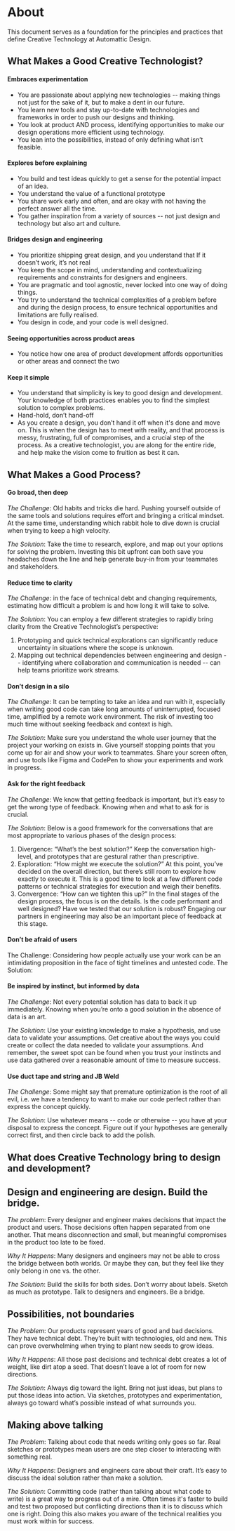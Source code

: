 # About
This document serves as a foundation for the principles and practices that define Creative Technology at Automattic Design. 

## What Makes a Good Creative Technologist?
#### Embraces experimentation
- You are passionate about applying new technologies -- making things not just for the sake of it, but to make a dent in our future.
- You learn new tools and stay up-to-date with technologies and frameworks in order to push our designs and thinking.
- You look at product AND process, identifying opportunities to make our design operations more efficient using technology. 
- You lean into the possibilities, instead of only defining what isn’t feasible.

#### Explores before explaining
- You build and test ideas quickly to get a sense for the potential impact of an idea. 
- You understand the value of a functional prototype 
- You share work early and often, and are okay with not having the perfect answer all the time.
- You gather inspiration from a variety of sources -- not just design and technology but also art and culture.
 
#### Bridges design and engineering
- You prioritize shipping great design, and you understand that If it doesn’t work, it’s not real
- You keep the scope in mind, understanding and contextualizing requirements and constraints for designers and engineers. 
- You are pragmatic and tool agnostic, never locked into one way of doing things.
- You try to understand the technical complexities of a problem before and during the design process, to ensure technical opportunities and limitations are fully realised.
- You design in code, and your code is well designed.

#### Seeing opportunities across product areas
- You notice how one area of product development affords opportunities or other areas and connect the two

#### Keep it simple
- You understand that simplicity is key to good design and development. Your knowledge of both practices enables you to find the simplest solution to complex problems.
- Hand-hold, don’t hand-off
- As you create a design, you don’t hand it off when it's done and move on. This is when the design has to meet with reality, and that process is messy, frustrating, full of compromises, and a crucial step of the process. As a creative technologist, you are along for the entire ride, and help make the vision come to fruition as best it can.

## What Makes a Good Process?
#### Go broad, then deep
_The Challenge_: Old habits and tricks die hard. Pushing yourself outside of the same tools and solutions requires effort and bringing a critical mindset. At the same time, understanding which rabbit hole to dive down is crucial when trying to keep a high velocity.

_The Solution_: Take the time to research, explore, and map out your options for solving the problem. Investing this bit upfront can both save you headaches down the line and help generate buy-in from your teammates and stakeholders. 

#### Reduce time to clarity
_The Challenge_: in the face of technical debt and changing requirements, estimating how difficult a problem is and how long it will take to solve.

_The Solution_: You can employ a few different strategies to rapidly bring clarity from the Creative Technologist’s perspective:
1. Prototyping and quick technical explorations can significantly reduce uncertainty in situations where the scope is unknown. 
2. Mapping out technical dependencies between engineering and design -- identifying where collaboration and communication is needed -- can help teams prioritize work streams. 

#### Don’t design in a silo
_The Challenge_: It can be tempting to take an idea and run with it, especially when writing good code can take long amounts of uninterrupted, focused time, amplified by a remote work environment. The risk of investing too much time without seeking feedback and context is high.

_The Solution_: Make sure you understand the whole user journey that the project your working on exists in. Give yourself stopping points that you come up for air and show your work to teammates. Share your screen often, and use tools like Figma and CodePen to show your experiments and work in progress.

#### Ask for the right feedback
_The Challenge_: We know that getting feedback is important, but it’s easy to get the wrong type of feedback. Knowing when and what to ask for is crucial.

_The Solution_: Below is a good framework for the conversations that are most appropriate to various phases of the design process:
1. Divergence: “What’s the best solution?” Keep the conversation high-level, and prototypes that are gestural rather than prescriptive. 
2. Exploration: “How might we execute the solution?” At this point, you’ve decided on the overall direction, but there’s still room to explore how exactly to execute it. This is a good time to look at a few different code patterns or technical strategies for execution and weigh their benefits.
3. Convergence: “How can we tighten this up?” In the final stages of the design process, the focus is on the details. Is the code performant and well designed? Have we tested that our solution is robust? Engaging our partners in engineering may also be an important piece of feedback at this stage. 

#### Don’t be afraid of users
The Challenge: Considering how people actually use your work can be an intimidating proposition in the face of tight timelines and untested code.
The Solution:  


#### Be inspired by instinct, but informed by data
_The Challenge_: Not every potential solution has data to back it up immediately. Knowing when you’re onto a good solution in the absence of data is an art. 

_The Solution_: Use your existing knowledge to make a hypothesis, and use data to validate your assumptions. Get creative about the ways you could create or collect the data needed to validate your assumptions. And remember, the sweet spot can be found when you trust your instincts and use data gathered over a reasonable amount of time to measure success. 

#### Use duct tape and string and JB Weld
_The Challenge_: Some might say that premature optimization is the root of all evil, i.e. we have a tendency to want to make our code perfect rather than express the concept quickly.

_The Solution_: Use whatever means -- code or otherwise -- you have at your disposal to express the concept. Figure out if your hypotheses are generally correct first, and then circle back to add the polish. 

## What does Creative Technology bring to design and development? 
## Design and engineering are design. Build the bridge.
_The problem_: Every designer and engineer makes decisions that impact the product and users. Those decisions often happen separated from one another. That means disconnection and small, but meaningful compromises in the product too late to be fixed.

_Why It Happens_: Many designers and engineers may not be able to cross the bridge between both worlds. Or maybe they can, but they feel like they only belong in one vs. the other.

_The Solution_: Build the skills for both sides. Don’t worry about labels. Sketch as much as prototype. Talk to designers and engineers. Be a bridge.

## Possibilities, not boundaries
_The Problem_: Our products represent years of good and bad decisions. They have technical debt. They’re built with technologies, old and new. This can prove overwhelming when trying to plant new seeds to grow ideas.

_Why It Happens_: All those past decisions and technical debt creates a lot of weight, like dirt atop a seed. That doesn’t leave a lot of room for new directions.

_The Solution_: Always dig toward the light. Bring not just ideas, but plans to put those ideas into action. Via sketches, prototypes and experimentation, always go toward what’s possible instead of what surrounds you.

## Making above talking
_The Problem_: Talking about code that needs writing only goes so far. Real sketches or prototypes mean users are one step closer to interacting with something real.

_Why It Happens_: Designers and engineers care about their craft. It’s easy to discuss the ideal solution rather than make a solution.

_The Solution_: Committing code (rather than talking about what code to write) is a great way to progress out of a mire. Often times it's faster to build and test two proposed but conflicting directions than it is to discuss which one is right. Doing this also makes you aware of the technical realities you must work within for success.
